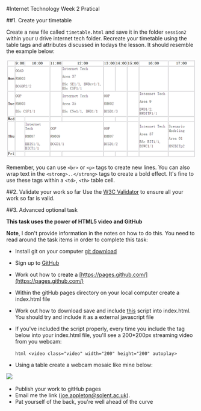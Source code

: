 #Internet Technology Week 2 Pratical

 
##1. Create your timetable

Create a new file called `timetable.html` and save it in the folder
`session2` within your `U` drive internet tech folder. Recreate your timetable using the table tags and attributes discussed in todays the lesson. It should resemble the example below:

![time table](assets/timetable.png)

Remember, you can use `<br>` or `<p>` tags to create new lines. You can also wrap text in the `<strong>..</strong>` tags to create a bold effect. It's fine to use these tags within a `<td>`, `<th>` table cell.  

##2. Validate your work so far
Use the [W3C Validator](https://validator.w3.org/) to ensure all your work so far is valid. 


##3. Advanced optional task 

**This task uses the power of HTML5 video and GitHub**


**Note**, I don't provide information in the notes on how to do this. You need to read around the task items in order to complete this task:

- Install git on your computer  [git download](https://git-scm.com/)
- Sign up to [GitHub](www.github.com)
- Work out how to create a [https://pages.github.com/](https://pages.github.com/)

- Within the gitHub pages directory on your local computer create a index.html file 
- Work out how to download save and include [this](https://github.com/joeappleton18/joeappleton18.github.io/blob/master/scripts/main.js) script into index.html. You should try and include it as a external javascript file 
- If you've included the script properly, every time you include the tag below into your index.html file, you'll see a 200*200px streaming video from you webcam:  

   ```html <video class="video" width="200" height="200" autoplay>```
 
- Using a table create a webcam mosaic like mine below:

![](assets/web_cam_picture.png)


- Publish your work to gitHub pages
- Email me the link (joe.appleton@solent.ac.uk). 
- Pat yourself of the back, you're well ahead of the curve 






